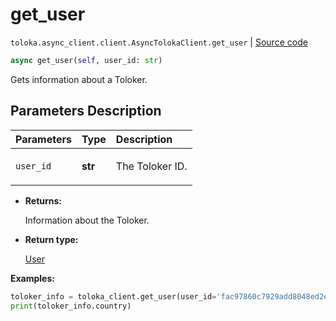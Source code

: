 # get_user
`toloka.async_client.client.AsyncTolokaClient.get_user` | [Source code](https://github.com/Toloka/toloka-kit/blob/v1.2.2/src/async_client/client.py#L0)

```python
async get_user(self, user_id: str)
```

Gets information about a Toloker.

## Parameters Description

| Parameters | Type | Description |
| :----------| :----| :-----------|
`user_id`|**str**|<p>The Toloker ID.</p>

* **Returns:**

  Information about the Toloker.

* **Return type:**

  [User](toloka.client.user.User.md)

**Examples:**


```python
toloker_info = toloka_client.get_user(user_id='fac97860c7929add8048ed2ef63b66fd')
print(toloker_info.country)
```
